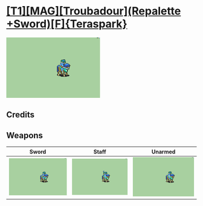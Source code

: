 # [\[T1\]\[MAG\]\[Troubadour\]\(Repalette +Sword\)\[F\]{Teraspark}](./)

<img src="./1.%20Sword/Sword_000.png" alt="[T1][MAG][Troubadour](Repalette +Sword)[F]{Teraspark} standing" />

## Credits



## Weapons


|Sword |Staff |Unarmed |
|  :---: | :---: | :---: |
| <img alt="Sword animation" src="./1.%20Sword/Sword.gif" /> | <img alt="Staff animation" src="./7.%20Staff/Staff.gif" /> | <img alt="Unarmed animation" src="./8.%20Unarmed/Unarmed.gif" /> |
